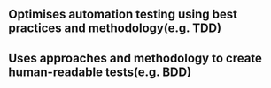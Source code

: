 ## Optimises automation testing using best practices and methodology(e.g. TDD)
## Uses approaches and methodology to create human-readable tests(e.g. BDD)